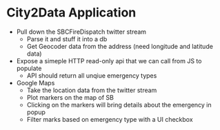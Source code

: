# City2Data Application

* Pull down the SBCFireDispatch twitter stream
  * Parse it and stuff it into a db
  * Get Geocoder data from the address (need longitude and latitude data)
* Expose a simeple HTTP read-only api that we can call from JS to populate
  * API should return all unqiue emergency types
* Google Maps
  * Take the location data from the twitter stream
  * Plot markers on the map of SB
  * Clicking on the markers will bring details about the emergency in popup
  * Filter marks based on emergency type with a UI checkbox
